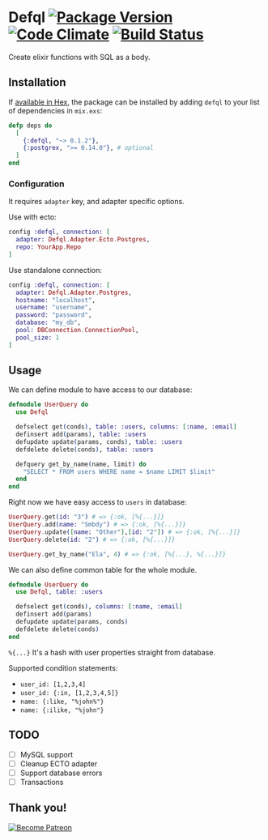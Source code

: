 # Defql [![Package Version](https://img.shields.io/hexpm/v/defql.svg)](https://hex.pm/packages/defql) [![Code Climate](https://codeclimate.com/github/fazibear/defql/badges/gpa.svg)](https://codeclimate.com/github/fazibear/defql) [![Build Status](https://travis-ci.org/fazibear/defql.svg?branch=master)](https://travis-ci.org/fazibear/defql)

Create elixir functions with SQL as a body.

## Installation

If [available in Hex](https://hex.pm/docs/publish), the package can be installed
by adding `defql` to your list of dependencies in `mix.exs`:

```elixir
defp deps do
  [
    {:defql, "~> 0.1.2"},
    {:postgrex, ">= 0.14.0"}, # optional
  ]
end
```


### Configuration

It requires `adapter` key, and adapter specific options.

Use with ecto:

```elixir
config :defql, connection: [
  adapter: Defql.Adapter.Ecto.Postgres,
  repo: YourApp.Repo
]
```

Use standalone connection:

```elixir
config :defql, connection: [
  adapter: Defql.Adapter.Postgres,
  hostname: "localhost",
  username: "username",
  password: "password",
  database: "my_db",
  pool: DBConnection.ConnectionPool,
  pool_size: 1
]
```

## Usage

We can define module to have access to our database:

```elixir
defmodule UserQuery do
  use Defql

  defselect get(conds), table: :users, columns: [:name, :email]
  definsert add(params), table: :users
  defupdate update(params, conds), table: :users
  defdelete delete(conds), table: :users

  defquery get_by_name(name, limit) do
    "SELECT * FROM users WHERE name = $name LIMIT $limit"
  end
end
```

Right now we have easy access to `users` in database:

```elixir
UserQuery.get(id: "3") # => {:ok, [%{...}]}
UserQuery.add(name: "Smbdy") # => {:ok, [%{...}]}
UserQuery.update([name: "Other"],[id: "2"]) # => {:ok, [%{...}]}
UserQuery.delete(id: "2") # => {:ok, [%{...}]}

UserQuery.get_by_name("Ela", 4) # => {:ok, [%{...}, %{...}]}
```

We can also define common table for the whole module.

```elixir
defmodule UserQuery do
  use Defql, table: :users

  defselect get(conds), columns: [:name, :email]
  definsert add(params)
  defupdate update(params, conds)
  defdelete delete(conds)
end
```

`%{...}` It's a hash with user properties straight from database.

Supported condition statements:
- `user_id: [1,2,3,4]`
- `user_id: {:in, [1,2,3,4,5]}`
- `name: {:like, "%john%"}`
- `name: {:ilike, "%john"}`

## TODO

- [ ] MySQL support
- [ ] Cleanup ECTO adapter
- [ ] Support database errors
- [ ] Transactions

## Thank you!

[![Become Patreon](https://c5.patreon.com/external/logo/become_a_patron_button.png)](https://www.patreon.com/bePatron?u=6912974)

